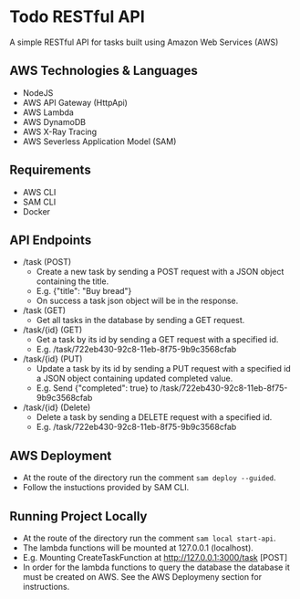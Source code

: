 # Todo RESTful API

A simple RESTful API for tasks built using Amazon Web Services (AWS)

## AWS Technologies & Languages 

- NodeJS
- AWS API Gateway (HttpApi)
- AWS Lambda
- AWS DynamoDB
- AWS X-Ray Tracing
- AWS Severless Application Model (SAM)

## Requirements

- AWS CLI
- SAM CLI
- Docker

## API Endpoints 

- /task (POST)
    - Create a new task by sending a POST request with a JSON object containing the title.
    - E.g. {"title": "Buy bread"}
    - On success a task json object will be in the response.
- /task (GET)
    - Get all tasks in the database by sending a GET request.
- /task/{id} (GET)
    - Get a task by its id by sending a GET request with a specified id.
    - E.g. /task/722eb430-92c8-11eb-8f75-9b9c3568cfab
- /task/{id} (PUT)
    - Update a task by its id by sending a PUT request with a specified id a JSON object containing updated completed value.
    - E.g. Send {"completed": true} to /task/722eb430-92c8-11eb-8f75-9b9c3568cfab
- /task/{id} (Delete)
    - Delete a task by sending a DELETE request with a specified id.
    - E.g. /task/722eb430-92c8-11eb-8f75-9b9c3568cfab

## AWS Deployment

- At the route of the directory run the comment `sam deploy --guided`.
- Follow the instuctions provided by SAM CLI.

## Running Project Locally

- At the route of the directory run the comment `sam local start-api`.
- The lambda functions will be mounted at 127.0.0.1 (localhost).
- E.g. Mounting CreateTaskFunction at http://127.0.0.1:3000/task [POST]
- In order for the lambda functions to query the database the database it must be created on AWS. See the AWS Deploymeny section for instructions.


